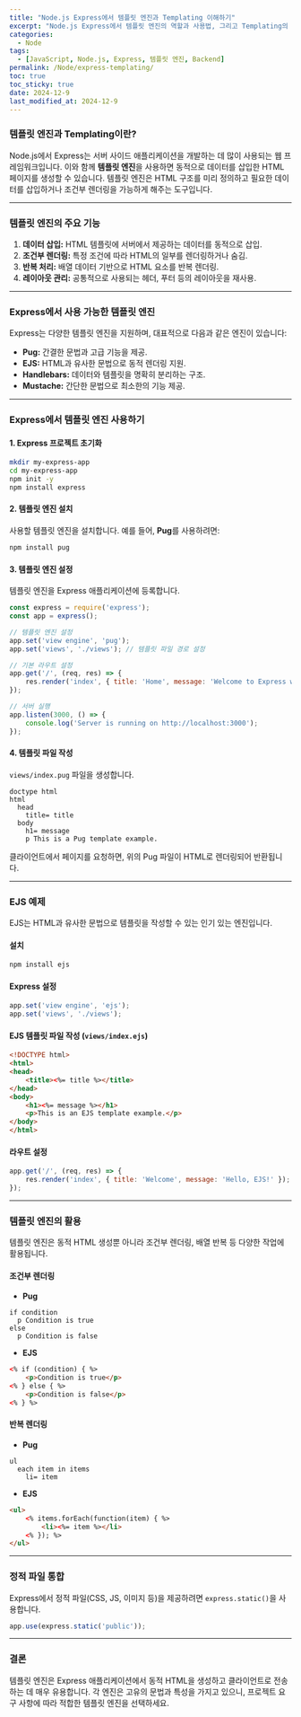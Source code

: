 ```yaml
---
title: "Node.js Express에서 템플릿 엔진과 Templating 이해하기"
excerpt: "Node.js Express에서 템플릿 엔진의 역할과 사용법, 그리고 Templating의 개념과 예제를 통해 동적 HTML 페이지 렌더링 과정을 자세히 살펴봅니다."
categories:
  - Node
tags:
  - [JavaScript, Node.js, Express, 템플릿 엔진, Backend]
permalink: /Node/express-templating/
toc: true
toc_sticky: true
date: 2024-12-9
last_modified_at: 2024-12-9
---
```


### 템플릿 엔진과 Templating이란?

Node.js에서 Express는 서버 사이드 애플리케이션을 개발하는 데 많이 사용되는 웹 프레임워크입니다. 이와 함께 **템플릿 엔진**을 사용하면 동적으로 데이터를 삽입한 HTML 페이지를 생성할 수 있습니다. 템플릿 엔진은 HTML 구조를 미리 정의하고 필요한 데이터를 삽입하거나 조건부 렌더링을 가능하게 해주는 도구입니다.

---

### 템플릿 엔진의 주요 기능
1. **데이터 삽입:** HTML 템플릿에 서버에서 제공하는 데이터를 동적으로 삽입.
2. **조건부 렌더링:** 특정 조건에 따라 HTML의 일부를 렌더링하거나 숨김.
3. **반복 처리:** 배열 데이터 기반으로 HTML 요소를 반복 렌더링.
4. **레이아웃 관리:** 공통적으로 사용되는 헤더, 푸터 등의 레이아웃을 재사용.

---

### Express에서 사용 가능한 템플릿 엔진

Express는 다양한 템플릿 엔진을 지원하며, 대표적으로 다음과 같은 엔진이 있습니다:

- **Pug:** 간결한 문법과 고급 기능을 제공.
- **EJS:** HTML과 유사한 문법으로 동적 렌더링 지원.
- **Handlebars:** 데이터와 템플릿을 명확히 분리하는 구조.
- **Mustache:** 간단한 문법으로 최소한의 기능 제공.

---

### Express에서 템플릿 엔진 사용하기

#### 1. Express 프로젝트 초기화
```bash
mkdir my-express-app
cd my-express-app
npm init -y
npm install express
```

#### 2. 템플릿 엔진 설치
사용할 템플릿 엔진을 설치합니다. 예를 들어, **Pug**를 사용하려면:
```bash
npm install pug
```

#### 3. 템플릿 엔진 설정
템플릿 엔진을 Express 애플리케이션에 등록합니다.
```js
const express = require('express');
const app = express();

// 템플릿 엔진 설정
app.set('view engine', 'pug');
app.set('views', './views'); // 템플릿 파일 경로 설정

// 기본 라우트 설정
app.get('/', (req, res) => {
    res.render('index', { title: 'Home', message: 'Welcome to Express with Pug!' });
});

// 서버 실행
app.listen(3000, () => {
    console.log('Server is running on http://localhost:3000');
});
```

#### 4. 템플릿 파일 작성
`views/index.pug` 파일을 생성합니다.
```pug
doctype html
html
  head
    title= title
  body
    h1= message
    p This is a Pug template example.
```

클라이언트에서 페이지를 요청하면, 위의 Pug 파일이 HTML로 렌더링되어 반환됩니다.

---

### EJS 예제

EJS는 HTML과 유사한 문법으로 템플릿을 작성할 수 있는 인기 있는 엔진입니다.

#### 설치
```bash
npm install ejs
```

#### Express 설정
```js
app.set('view engine', 'ejs');
app.set('views', './views');
```

#### EJS 템플릿 파일 작성 (`views/index.ejs`)
```html
<!DOCTYPE html>
<html>
<head>
    <title><%= title %></title>
</head>
<body>
    <h1><%= message %></h1>
    <p>This is an EJS template example.</p>
</body>
</html>
```

#### 라우트 설정
```js
app.get('/', (req, res) => {
    res.render('index', { title: 'Welcome', message: 'Hello, EJS!' });
});
```

---

### 템플릿 엔진의 활용
템플릿 엔진은 동적 HTML 생성뿐 아니라 조건부 렌더링, 배열 반복 등 다양한 작업에 활용됩니다.

#### 조건부 렌더링
- **Pug**
```pug
if condition
  p Condition is true
else
  p Condition is false
```

- **EJS**
```html
<% if (condition) { %>
    <p>Condition is true</p>
<% } else { %>
    <p>Condition is false</p>
<% } %>
```

#### 반복 렌더링
- **Pug**
```pug
ul
  each item in items
    li= item
```

- **EJS**
```html
<ul>
    <% items.forEach(function(item) { %>
        <li><%= item %></li>
    <% }); %>
</ul>
```

---

### 정적 파일 통합
Express에서 정적 파일(CSS, JS, 이미지 등)을 제공하려면 `express.static()`을 사용합니다.
```js
app.use(express.static('public'));
```

---

### 결론

템플릿 엔진은 Express 애플리케이션에서 동적 HTML을 생성하고 클라이언트로 전송하는 데 매우 유용합니다. 각 엔진은 고유의 문법과 특성을 가지고 있으니, 프로젝트 요구 사항에 따라 적합한 템플릿 엔진을 선택하세요.
